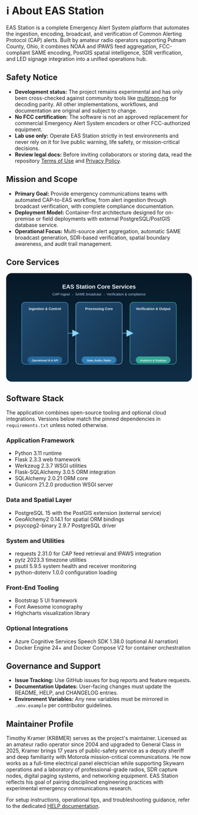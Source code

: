 # ℹ️ About EAS Station

EAS Station is a complete Emergency Alert System platform that automates the ingestion, encoding, broadcast, and verification of Common Alerting Protocol (CAP) alerts. Built by amateur radio operators supporting Putnam County, Ohio, it combines NOAA and IPAWS feed aggregation, FCC-compliant SAME encoding, PostGIS spatial intelligence, SDR verification, and LED signage integration into a unified operations hub.

## Safety Notice
- **Development status:** The project remains experimental and has only been cross-checked against community tools like [multimon-ng](https://github.com/EliasOenal/multimon-ng) for decoding parity. All other implementations, workflows, and documentation are original and subject to change.
- **No FCC certification:** The software is not an approved replacement for commercial Emergency Alert System encoders or other FCC-authorized equipment.
- **Lab use only:** Operate EAS Station strictly in test environments and never rely on it for live public warning, life safety, or mission-critical decisions.
- **Review legal docs:** Before inviting collaborators or storing data, read the repository [Terms of Use](TERMS_OF_USE.md) and [Privacy Policy](PRIVACY_POLICY.md).

## Mission and Scope
- **Primary Goal:** Provide emergency communications teams with automated CAP-to-EAS workflow, from alert ingestion through broadcast verification, with complete compliance documentation.
- **Deployment Model:** Container-first architecture designed for on-premise or field deployments with external PostgreSQL/PostGIS database service.
- **Operational Focus:** Multi-source alert aggregation, automatic SAME broadcast generation, SDR-based verification, spatial boundary awareness, and audit trail management.

## Core Services

![Diagram showing the ingestion and control services flowing into the processing core, which then feeds verification and output capabilities.](static/docs/core-services-overview.svg)

## Software Stack
The application combines open-source tooling and optional cloud integrations. Versions below match the pinned dependencies in `requirements.txt` unless noted otherwise.

### Application Framework
- Python 3.11 runtime
- Flask 2.3.3 web framework
- Werkzeug 2.3.7 WSGI utilities
- Flask-SQLAlchemy 3.0.5 ORM integration
- SQLAlchemy 2.0.21 ORM core
- Gunicorn 21.2.0 production WSGI server

### Data and Spatial Layer
- PostgreSQL 15 with the PostGIS extension (external service)
- GeoAlchemy2 0.14.1 for spatial ORM bindings
- psycopg2-binary 2.9.7 PostgreSQL driver

### System and Utilities
- requests 2.31.0 for CAP feed retrieval and IPAWS integration
- pytz 2023.3 timezone utilities
- psutil 5.9.5 system health and receiver monitoring
- python-dotenv 1.0.0 configuration loading

### Front-End Tooling
- Bootstrap 5 UI framework
- Font Awesome iconography
- Highcharts visualization library

### Optional Integrations
- Azure Cognitive Services Speech SDK 1.38.0 (optional AI narration)
- Docker Engine 24+ and Docker Compose V2 for container orchestration

## Governance and Support
- **Issue Tracking:** Use GitHub issues for bug reports and feature requests.
- **Documentation Updates:** User-facing changes must update the README, HELP, and CHANGELOG entries.
- **Environment Variables:** Any new variables must be mirrored in `.env.example` per contributor guidelines.

## Maintainer Profile
Timothy Kramer (KR8MER) serves as the project's maintainer. Licensed as an amateur radio operator since 2004 and upgraded to General Class in 2025, Kramer brings 17 years of public-safety service as a deputy sheriff and deep familiarity with Motorola mission-critical communications. He now works as a full-time electrical panel electrician while supporting Skywarn operations and a laboratory of professional-grade radios, SDR capture nodes, digital paging systems, and networking equipment. EAS Station reflects his goal of pairing disciplined engineering practices with experimental emergency communications research.

For setup instructions, operational tips, and troubleshooting guidance, refer to the dedicated [HELP documentation](HELP.md).
